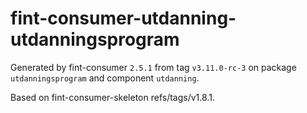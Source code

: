 # fint-consumer-utdanning-utdanningsprogram

Generated by fint-consumer `2.5.1` from tag `v3.11.0-rc-3` on package `utdanningsprogram` and component `utdanning`.

Based on fint-consumer-skeleton refs/tags/v1.8.1.
